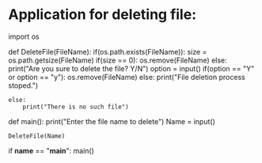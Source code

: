 

# Application for deleting file:

import os

def DeleteFile(FileName):
    if(os.path.exists(FileName)):
        size = os.path.getsize(FileName)
        if(size == 0):
            os.remove(FileName)
        else:
            print("Are you sure to delete the file? Y/N")
            option = input()
            if(option == "Y" or option == "y"):
                os.remove(FileName)
            else:
                print("File deletion process stoped.")
 
    else:
        print("There is no such file")

def main():
    print("Enter the file name to delete")
    Name = input()

    DeleteFile(Name)

if __name__ == "__main__":
    main()
